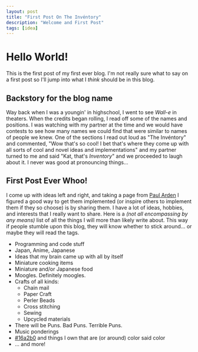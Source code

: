 ```yaml
---
layout: post
title: "First Post On The Invéntory"
description: "Welcome and First Post"
tags: [idea] 
---
```


# Hello World!

This is the first post of my first ever blog. I'm not really sure what to say on a first post so I'll jump into what I _think_ should be in this blog.

## Backstory for the blog name
Way back when I was a youngin' in highschool, I went to see _Wall-e_ in theaters. When the credits began rolling, I read off some of the names and positions. I was watching with my partner at the time and we would have contests to see how many names we could find that were similar to names of people we knew. One of the sections I read out loud as "The Invéntory" and commented, "Wow that's so cool! I bet that's where they come up with all sorts of cool and novel ideas and implementations" and my partner turned to me and said "Kat, that's _Inventory_" and we proceeded to laugh about it. I never was good at pronouncing things...

## First Post Ever Whoo!
I come up with ideas left and right, and taking a page from [Paul Arden](https://s-media-cache-ak0.pinimg.com/originals/62/6b/5a/626b5a2fc5857ae0fe704f2de905f5f2.jpg) I figured a good way to get them implemented (or inspire others to implement them if they so choose) is by sharing them. I have a lot of ideas, hobbies, and interests that I really want to share. Here is a _(not all encompassing by any means)_ list of all the things I will more than likely write about. This way if people stumble upon  this blog, they will know whether to stick around... or maybe they will read the tags. 

- Programming and code stuff
- Japan, Anime, Japanese
- Ideas that my brain came up with all by itself
- Miniature cooking items
- Miniature and/or Japanese food
- Moogles. Definitely moogles. 
- Crafts of all kinds:
    - Chain mail
    - Paper Craft
    - Perler Beads
    - Cross stitching
    - Sewing
    - Upcycled materials
- There will be Puns. Bad Puns. Terrible Puns.
- Music ponderings
- [#16a2b0](https://www.google.com/search?q=%239a5b84&oq=%239a5b84&aqs=chrome..69i57.635j0j4&sourceid=chrome&ie=UTF-8#q=%2316a2b0) and things I own that are (or around)  color said color
- ... and more!
 
    